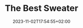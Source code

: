 ---
title: "The Best Sweater"
date: 2023-11-02T17:54:55+02:00
description: "Find your new favorite sweater."
meta_description: "A curated collection of awesome sweaters in every price range."
meta_title: Find your new favorite sweater on thebestsweater.com.
subscribe: false

projects:
  heading: "" # "Featured"
  sub_heading: "" # "A collection of our recent work"
  limit: 4
  sort: date # date | weight
  view_more_button_text: "" # "More Featured"
  view_more_button_link: "" # "/projects"
  columns: 2 # 1 | 2 | 3 | 4

posts:
  heading: "Recent Posts"
  sub_heading: ""
  limit: 3
  sort: date # date | weight
  view_more_button_text: ""
  view_more_button_link: "" # "/blog"
  columns: 3 # 1 | 2 | 3 | 4
---